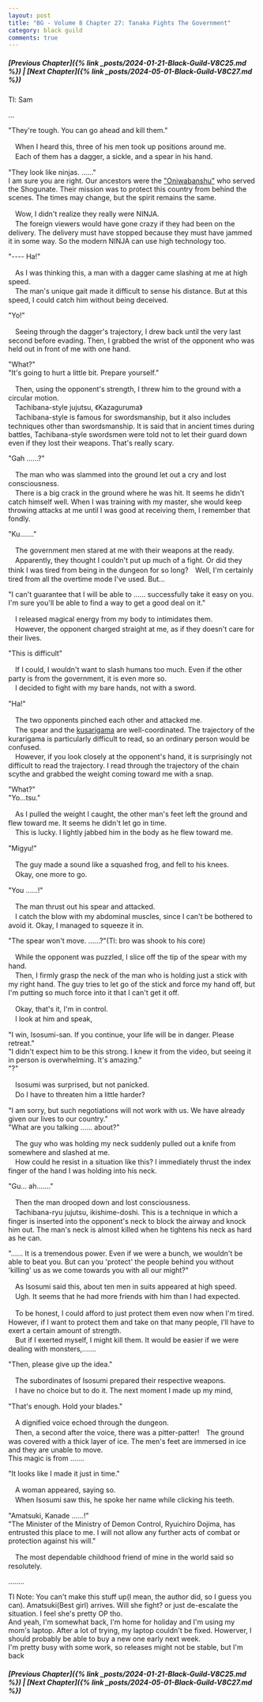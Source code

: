 ```yaml
---
layout: post
title: "BG - Volume 8 Chapter 27: Tanaka Fights The Government"
category: black guild
comments: true
---
```


##### [Previous Chapter]({% link _posts/2024-01-21-Black-Guild-V8C25.md %}) \| [Next Chapter]({% link _posts/2024-05-01-Black-Guild-V8C27.md %})


Tl: Sam


…




"They're tough. 
You can go ahead and kill them."

　When I heard this, three of his men took up positions around me.    
　Each of them has a dagger, a sickle, and a spear in his hand.

"They look like ninjas. ......"      
I am sure you are right. Our ancestors were the ["Oniwabanshu"]( https://en.wikipedia.org/wiki/Oniwaban ) who served the Shogunate. Their mission was to protect this country from behind the scenes. The times may change, but the spirit remains the same.

　Wow, I didn't realize they really were NINJA.    
　The foreign viewers would have gone crazy if they had been on the delivery. The delivery must have stopped because they must have jammed it in some way. So the modern NINJA can use high technology too.
<!--more-->

"---- Ha!"

　As I was thinking this, a man with a dagger came slashing at me at high speed.     
　The man's unique gait made it difficult to sense his distance. But at this speed, I could catch him without being deceived.

"Yo!"

　Seeing through the dagger's trajectory, I drew back until the very last second before evading. Then, I grabbed the wrist of the opponent who was held out in front of me with one hand.

"What?"     
"It's going to hurt a little bit. Prepare yourself."

　Then, using the opponent's strength, I threw him to the ground with a circular motion.      
　Tachibana-style jujutsu, 《Kazaguruma》      
　Tachibana-style is famous for swordsmanship, but it also includes techniques other than swordsmanship. 
It is said that in ancient times during battles, Tachibana-style swordsmen were told not to let their guard down even if they lost their weapons. That's really scary.

"Gah ......?"

　The man who was slammed into the ground let out a cry and lost consciousness.     
　There is a big crack in the ground where he was hit. It seems he didn't catch himself well. When I was training with my master, she would keep throwing attacks at me until I was good at receiving them, I remember that fondly.

"Ku......."

　The government men stared at me with their weapons at the ready.       
　Apparently, they thought I couldn't put up much of a fight. Or did they think I was tired from being in the dungeon for so long?　Well, I'm certainly tired from all the overtime mode I've used. But...

"I can't guarantee that I will be able to ...... successfully take it easy on you. I'm sure you'll be able to find a way to get a good deal on it."

　I released magical energy from my body to intimidates them.      
　However, the opponent charged straight at me, as if they doesn't care for their lives. 

"This is difficult" 

　If I could, I wouldn't want to slash humans too much. 
Even if the other party is from the government, it is even more so.     
　I decided to fight with my bare hands, not with a sword.

"Ha!"

　The two opponents pinched each other and attacked me.     
　The spear and the [kusarigama]( https://en.wikipedia.org/wiki/Kusarigama) are well-coordinated. The trajectory of the kurarigama is particularly difficult to read, so an ordinary person would be confused.     
　However, if you look closely at the opponent's hand, it is surprisingly not difficult to read the trajectory. I read through the trajectory of the chain scythe and grabbed the weight coming toward me with a snap.

"What?"    
"Yo...tsu."

　As I pulled the weight I caught, the other man's feet left the ground and flew toward me. It seems he didn't let go in time.    
　This is lucky. I lightly jabbed him in the body as he flew toward me.

"Migyu!"

　The guy made a sound like a squashed frog, and fell to his knees.      
　Okay, one more to go.

"You ......!"

　The man thrust out his spear and attacked.     
　I catch the blow with my abdominal muscles, since I can't be bothered to avoid it. Okay, I managed to squeeze it in.

"The spear won't move. ......?"(Tl: bro was shook to his core)

　While the opponent was puzzled, I slice off the tip of the spear with my hand.     
　Then, I firmly grasp the neck of the man who is holding just a stick with my right hand. The guy tries to let go of the stick and force my hand off, but I'm putting so much force into it that I can't get it off.   

　Okay, that's it, I'm in control.    
　I look at him and speak,

"I win, Isosumi-san. If you continue, your life will be in danger. Please retreat."     
"I didn't expect him to be this strong. I knew it from the video, but seeing it in person is overwhelming. It's amazing."      
"?"

　Isosumi was surprised, but not panicked.      
　Do I have to threaten him a little harder?

"I am sorry, but such negotiations will not work with us. We have already given our lives to our country."    
"What are you talking ...... about?"

　The guy who was holding my neck suddenly pulled out a knife from somewhere and slashed at me.      
　How could he resist in a situation like this? I immediately thrust the index finger of the hand I was holding into his neck.

"Gu... ah......."

　Then the man drooped down and lost consciousness.     
　Tachibana-ryu jujutsu, ikishime-doshi. This is a technique in which a finger is inserted into the opponent's neck to block the airway and knock him out. The man's neck is almost killed when he tightens his neck as hard as he can.

"...... It is a tremendous power. Even if we were a bunch, we wouldn't be able to beat you. But can you 'protect' the people behind you without 'killing' us as we come towards you with all our might?"

　As Isosumi said this, about ten men in suits appeared at high speed.     
　Ugh. It seems that he had more friends with him than I had expected.

　To be honest, I could afford to just protect them even now when I'm tired. However, if I want to protect them and take on that many people, I'll have to exert a certain amount of strength.    
　But if I exerted myself, I might kill them. It would be easier if we were dealing with monsters,.......

"Then, please give up the idea."

　The subordinates of Isosumi prepared their respective weapons.     
　I have no choice but to do it. The next moment I made up my mind,

"That's enough. Hold your blades."

　A dignified voice echoed through the dungeon.     
　Then, a second after the voice, there was a pitter-patter!　The ground was covered with a thick layer of ice. The men's feet are immersed in ice and they are unable to move.    
This magic is from .......

"It looks like I made it just in time."

　A woman appeared, saying so.      
　When Isosumi saw this, he spoke her name while clicking his teeth.

"Amatsuki, Kanade ......!"     
"The Minister of the Ministry of Demon Control, Ryuichiro Dojima, has entrusted this place to me. I will not allow any further acts of combat or protection against his will."

　The most dependable childhood friend of mine in the world said so resolutely.


........

Tl Note: You can't make this stuff up(I mean, the author did, so I guess you can). Amatsuki(Best girl) arrives. Will she fight? or just de-escalate the situation. I feel she's pretty OP tho.     
And yeah, I'm somewhat back, I'm home for holiday and I'm using my mom's laptop. After a lot of trying, my laptop couldn't be fixed. Howerver, I should probably be able to buy a new one early next week.    
I'm pretty busy with some work, so releases might not be stable, but I'm back



##### [Previous Chapter]({% link _posts/2024-01-21-Black-Guild-V8C25.md %}) \| [Next Chapter]({% link _posts/2024-05-01-Black-Guild-V8C27.md %})

